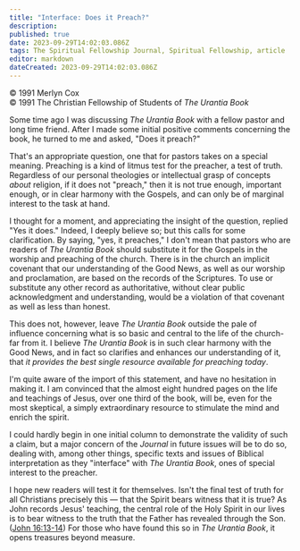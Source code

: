 ```yaml
---
title: "Interface: Does it Preach?"
description: 
published: true
date: 2023-09-29T14:02:03.086Z
tags: The Spiritual Fellowship Journal, Spiritual Fellowship, article
editor: markdown
dateCreated: 2023-09-29T14:02:03.086Z
---
```


<p class="v-card v-sheet theme--light gray lighten-3 px-2">© 1991 Merlyn Cox<br>© 1991 The Christian Fellowship of Students of <i>The Urantia Book</i></p>

Some time ago I was discussing _The Urantia Book_ with a fellow pastor and long time friend. After I made some initial positive comments concerning the book, he turned to me and asked, "Does it preach?"

That's an appropriate question, one that for pastors takes on a special meaning. Preaching is a kind of litmus test for the preacher, a test of truth. Regardless of our personal theologies or intellectual grasp of concepts _about_ religion, if it does not "preach," then it is not true enough, important enough, or in clear harmony with the Gospels, and can only be of marginal interest to the task at hand.

I thought for a moment, and appreciating the insight of the question, replied "Yes it does." Indeed, I deeply believe so; but this calls for some clarification. By saying, "yes, it preaches," I don't mean that pastors who are readers of _The Urantia Book_ should substitute it for the Gospels in the worship and preaching of the church. There is in the church an implicit covenant that our understanding of the Good News, as well as our worship and proclamation, are based on the records of the Scriptures. To use or substitute any other record as authoritative, without clear public acknowledgment and understanding, would be a violation of that covenant as well as less than honest.

This does not, however, leave _The Urantia Book_ outside the pale of influence concerning what is so basic and central to the life of the church-far from it. I believe _The Urantia Book_ is in such clear harmony with the Good News, and in fact so clarifies and enhances our understanding of it, that _it provides the best single resource available for preaching today_.

I'm quite aware of the import of this statement, and have no hesitation in making it. I am convinced that the almost eight hundred pages on the life and teachings of Jesus, over one third of the book, will be, even for the most skeptical, a simply extraordinary resource to stimulate the mind and enrich the spirit.

I could hardly begin in one initial column to demonstrate the validity of such a claim, but a major concern of the _Journal_ in future issues will be to do so, dealing with, among other things, specific texts and issues of Biblical interpretation as they "interface" with _The Urantia Book_, ones of special interest to the preacher.

I hope new readers will test it for themselves. Isn't the final test of truth for all Christians precisely this — that the Spirit bears witness that it is true? As John records Jesus' teaching, the central role of the Holy Spirit in our lives is to bear witness to the truth that the Father has revealed through the Son. ([John 16:13-14](/en/Bible/John/16#v13)) For those who have found this so in _The Urantia Book_, it opens treasures beyond measure.